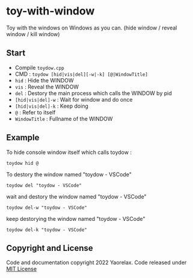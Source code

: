 # toy-with-window
Toy with the windows on Windows as you can. (hide window / reveal window / kill window)
## Start
- Compile `toydow.cpp`
- CMD : `toydow [hid|vis|del][-w|-k] [@|WindowTitle]`
- `hid` : Hide the WINDOW
- `vis` : Reveal the WINDOW
- `del` : Destory the main process which calls the WINDOW by pid
- `[hid|vis|del]-w` : Wait for window and do once
- `[hid|vis|del]-k` : Keep doing
- `@` : Refer to itself
- `WindowTitle` : Fullname of the WINDOW
## Example
To hide console window itself which calls toydow :
```
toydow hid @
```
To destory the window named "toydow - VSCode"
```
toydow del "toydow - VSCode"
```
wait and destory the window named "toydow - VSCode"
```
toydow del-w "toydow - VSCode"
```
keep destorying the window named "toydow - VSCode"
```
toydow del-k "toydow - VSCode"
```
## Copyright and License
Code and documentation copyright 2022 Yaorelax. Code released under [MIT License](https://github.com/yaorelax/toy-with-window/blob/main/LICENSE)
